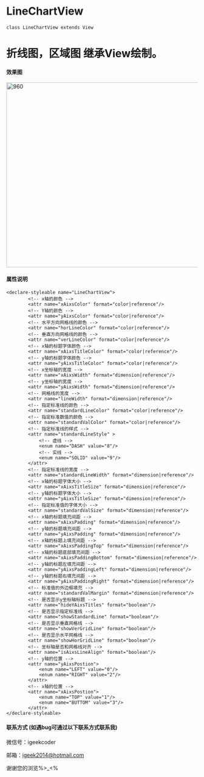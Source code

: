 # LineChartView

	class LineChartView extends View

# 折线图，区域图 继承View绘制。

#### 效果图 
       
<img src="https://github.com/igeek-YZ/LineChartView/blob/master/pics/linechatview2.gif" width = "519" height = "485" alt="960" align=center />



#### 属性说明  

	<declare-styleable name="LineChartView">
            <!-- x轴的颜色 -->
            <attr name="xAixsColor" format="color|reference"/>
            <!-- Y轴的颜色 -->
            <attr name="yAixsColor" format="color|reference"/>
            <!-- 水平方向网格线的颜色 -->
            <attr name="horLineColor" format="color|reference"/>
            <!-- 垂直方向网格线的颜色 -->
            <attr name="verLineColor" format="color|reference"/>
            <!-- x轴的标题字体颜色 -->
            <attr name="xAixsTitleColor" format="color|reference"/>
            <!-- y轴的标题字体颜色 -->
            <attr name="yAixsTitleColor" format="color|reference"/>
            <!-- x坐标轴的宽度 -->
            <attr name="xAixsWidth" format="dimension|reference"/>
            <!-- y坐标轴的宽度 -->
            <attr name="yAixsWidth" format="dimension|reference"/>
            <!-- 网格线的宽度 -->
            <attr name="lineWidth" format="dimension|reference"/>
            <!-- 指定标准线的颜色 -->
            <attr name="standardLineColor" format="color|reference"/>
            <!-- 指定标准数值的颜色 -->
            <attr name="standardValColor" format="color|reference"/>
            <!-- 指定标准线的样式 -->
            <attr name="standardLineStyle" >
                <!-- 虚线 -->
                <enum name="DASH" value="8"/>
                <!-- 实线 -->
                <enum name="SOLID" value="9"/>
            </attr>
            <!-- 指定标准线的宽度 -->
            <attr name="standardLineWidth" format="dimension|reference"/>
            <!-- x轴的标题字体大小 -->
            <attr name="xAixsTitleSize" format="dimension|reference"/>
            <!-- y轴的标题字体大小 -->
            <attr name="yAixsTitleSize" format="dimension|reference"/>
            <!-- 指定标准值的字体大小 -->
            <attr name="standardValSize" format="dimension|reference"/>
            <!-- x轴的标题填充间距 -->
            <attr name="xAixsPadding" format="dimension|reference"/>
            <!-- y轴的标题填充间距 -->
            <attr name="yAixsPadding" format="dimension|reference"/>
            <!-- x轴的标题上填充间距 -->
            <attr name="xAixsPaddingTop" format="dimension|reference"/>
            <!-- x轴的标题底部填充间距 -->
            <attr name="xAixsPaddingBottom" format="dimension|reference"/>
            <!-- y轴的标题左填充间距 -->
            <attr name="yAixsPaddingLeft" format="dimension|reference"/>
            <!-- y轴的标题右填充间距 -->
            <attr name="yAixsPaddingRight" format="dimension|reference"/>
            <!-- 标准值的外边框填充 -->
            <attr name="standardValMargin" format="dimension|reference"/>
            <!-- 是否显示y坐标轴标题 -->
            <attr name="hideYAixsTitles" format="boolean"/>
            <!-- 是否显示指定标准线 -->
            <attr name="showStandardLine" format="boolean"/>
            <!-- 是否显示垂直网格线 -->
            <attr name="showVerGridLine" format="boolean"/>
            <!-- 是否显示水平网格线 -->
            <attr name="showHorGridLine" format="boolean"/>
            <!-- 坐标轴是否和网格线对齐 -->
            <attr name="isAixsLineAlign" format="boolean"/>
            <!-- y轴的位置 -->
            <attr name="yAixsPostion">
                <enum name="LEFT" value="0"/>
                <enum name="RIGHT" value="2"/>
            </attr>
            <!-- x轴的位置 -->
            <attr name="xAixsPostion">
                <enum name="TOP" value="1"/>
                <enum name="BUTTOM" value="3"/>
            </attr>
    </declare-styleable>

#### 联系方式 (如遇bug可通过以下联系方式联系我)

微信号：igeekcoder  

邮箱：igeek2014@hotmail.com  

谢谢您的浏览%>_<%




